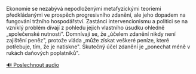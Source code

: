 
Ekonomie se nezabývá nepodloženými metafyzickými teoriemi předkládanými ve prospěch progresivního zdanění, ale jeho dopadem na fungování tržního hospodářství. Zastánci intervencionismu a politici se na vzniklý problém dívají z pohledu jejich vlastního úsudku ohledně „společenské nutnosti". Domnívají se, že „účelem zdanění nikdy není zajištění peněz", protože vláda „může získat veškeré peníze, které potřebuje, tím, že je natiskne". Skutečný účel zdanění je „ponechat méně v rukách daňových poplatníků".

[🔊 Poslechnout audio](/data/7-paragraphs/audio/chapter_159/para_006-Ekonomie-se-nezabv-nepodloenmi-metafyzickmi-t.mp3)
